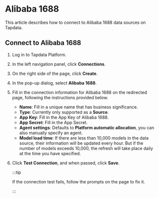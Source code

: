 # Alibaba 1688

This article describes how to connect to Alibaba 1688 data sources on Tapdata.

## Connect to Alibaba 1688

1. Log in to Tapdata Platform.

2. In the left navigation panel, click **Connections**.

3. On the right side of the page, click **Create**.

4. In the pop-up dialog, select **Alibaba 1688**.

5. Fill in the connection information for Alibaba 1688 on the redirected page, following the instructions provided below.

    * **Name**: Fill in a unique name that has business significance.
    * **Type**: Currently only supported as a **Source**.
    * **App Key**: Fill in the App Key of Alibaba 1688.
    * **App Secret**: Fill in the App Secret.
    * **Agent settings**: Defaults to **Platform automatic allocation**, you can also manually specify an agent.
    * **Model load time**: If there are less than 10,000 models in the data source, their information will be updated every hour. But if the number of models exceeds 10,000, the refresh will take place daily at the time you have specified.

6. Click **Test Connection**, and when passed, click **Save**.

   :::tip

   If the connection test fails, follow the prompts on the page to fix it.

   :::
